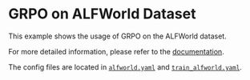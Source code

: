 # GRPO on ALFWorld Dataset

This example shows the usage of GRPO on the ALFWorld dataset.

For more detailed information, please refer to the [documentation](../../docs/sphinx_doc/source/tutorial/example_multi_turn.md).

The config files are located in [`alfworld.yaml`](alfworld.yaml) and [`train_alfworld.yaml`](train_alfworld.yaml).
